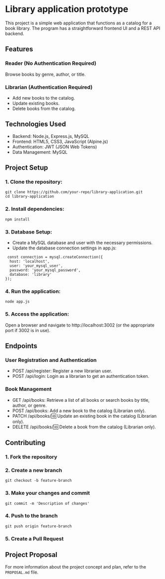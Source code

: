 # Library application prototype

This project is a simple web application that functions as a catalog for a book library. The program has a straightforward frontend UI and a REST API backend.

## Features
### Reader (No Authentication Required)
Browse books by genre, author, or title.

### Librarian (Authentication Required)
- Add new books to the catalog.
- Update existing books.
- Delete books from the catalog.

## Technologies Used
- Backend: Node.js, Express.js, MySQL
- Frontend: HTML5, CSS3, JavaScript (Alpine.js)
- Authentication: JWT (JSON Web Tokens)
- Data Management: MySQL

## Project Setup
### 1. Clone the repository:
```
git clone https://github.com/your-repo/library-application.git
cd library-application
```

### 2. Install dependencies:
```
npm install
```
### 3. Database Setup:

- Create a MySQL database and user with the necessary permissions.
- Update the database connection settings in app.js:
```
 const connection = mysql.createConnection({
  host: 'localhost',
  user: 'your_mysql_user',
  password: 'your_mysql_password',
  database: 'library'
});
```

### 4. Run the application:
```
node app.js
```
### 5. Access the application:
Open a browser and navigate to http://localhost:3002 (or the appropriate port if 3002 is in use).

## Endpoints
### User Registration and Authentication

- POST /api/register: Register a new librarian user.
- POST /api/login: Login as a librarian to get an authentication token.

### Book Management

- GET /api/books: Retrieve a list of all books or search books by title, author, or genre.
- POST /api/books: Add a new book to the catalog (Librarian only).
- PATCH /api/books/:id: Update an existing book in the catalog (Librarian only).
- DELETE /api/books/:id: Delete a book from the catalog (Librarian only).

## Contributing
### 1. Fork the repository
### 2. Create a new branch
```
git checkout -b feature-branch
```
### 3. Make your changes and commit
```
git commit -m 'Description of changes'
```
### 4. Push to the branch
```
git push origin feature-branch
```
### 5. Create a Pull Request


## Project Proposal
For more information about the project concept and plan, refer to the `PROPOSAL.md` file.

